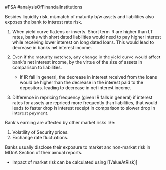 #FSA #analysisOfFinancialInstitutions 


Besides liquidity risk, mismatch of maturity b/w assets and liabilities also exposes the bank to interest rate risk. 

1. When yield curve flattens or inverts. 
   Short term IR are higher than LT rates, banks with short dated liabilities would need to pay higher interest while receiving lower interest on long dated loans. This would lead to decrease in banks net interest income.  

2. Even if the maturity matches, any change in the yield curve would affect bank's net interest income, by the virtue of the size of assets in comparison to liabilities.
   - If IR fall in general, the decrease in interest received from the loans would be higher than the decrease in the interest paid to the depositors. leading to decrease in net interest income. 
     
3. Difference in repricing frequency (given IR falls in general) 
   if interest rates for assets are repriced more frequently than liabilities, that would leads to faster drop in interest receipt in comparison to slower drop in interest payment. 

Bank's earning are affected by other market risks like: 
1. Volatility of Security prices. 
2. Exchange rate fluctuations. 

Banks usually disclose their exposure to market and non-market risk in MDnA Section of their annual reports. 

- Impact of market risk can be calculated using [[ValueAtRisk]] 